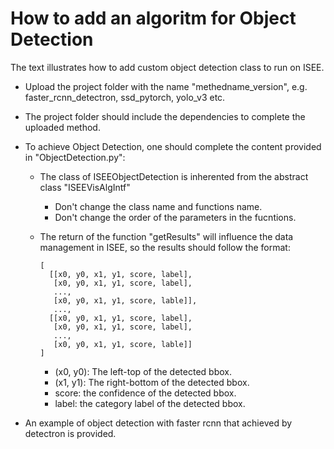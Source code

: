 # How to add an algoritm for Object Detection

The text illustrates how to add custom object detection class to run on ISEE.

* Upload the project folder with the name "methedname_version", e.g. faster_rcnn_detectron, ssd_pytorch, yolo_v3 etc.
* The project folder should include the dependencies to complete the uploaded method.
* To achieve Object Detection, one should complete the content provided in "ObjectDetection.py":
  + The class of ISEEObjectDetection is inherented from the abstract class "ISEEVisAlgIntf"
    - Don't change the class name and functions name.
    - Don't change the order of the parameters in the fucntions.
  + The return of the function "getResults" will influence the data management in ISEE, so the results should follow the format:


    ```
    [
      [[x0, y0, x1, y1, score, label],
       [x0, y0, x1, y1, score, label],
       ...,
       [x0, y0, x1, y1, score, lable]],
       ...,
      [[x0, y0, x1, y1, score, label],
       [x0, y0, x1, y1, score, label],
       ...,
       [x0, y0, x1, y1, score, lable]]
    ]
    ```

    - (x0, y0): The left-top of the detected bbox.
    - (x1, y1): The right-bottom of the detected bbox.
    - score: the confidence of the detected bbox.
    - label: the category label of the detected bbox.

* An example of object detection with faster rcnn that achieved by detectron is provided.
